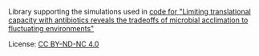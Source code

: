 Library supporting the simulations used in [code for "Limiting translational capacity with antibiotics reveals the tradeoffs of microbial acclimation to fluctuating environments"](https://github.com/codercahol/abx_and_limits_on_acclimation)

License: [CC BY-ND-NC 4.0](https://creativecommons.org/licenses/by-nc-nd/4.0/)
